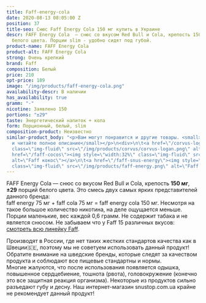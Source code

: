 ```yaml
---
title: Faff-energy-cola
date: 2020-08-13 08:05:00 Z
position: 37
title-seo: Снюс Faff Energy Cola 150 мг купить в Украине
descr: FAFF Energy Cola  — снюс со вкусом Red Bull и Cola, крепость 150 мг,  29 порций
  белого цвета. Порции slim - удобно сидят под губой.
product-name: FAFF Energy Cola
product-alt: FAFF Energy Cola
strong: Очень крепкий
brand: Faff
composition: Белый
price: 210
opt-price: 189
image: "/img/products/faff-energy-cola.png"
availability-descr: В наличии
has_availability: true
gramm: "-"
nicotine: Заявлено 150
portions: "±29"
taste: Энергетический напиток + кола
form: Порционный, белый, slim
composition-product: Неизвестно
similar-product_body: "<p>Вам могут понравится и другие товары. <small>Жмите на картинки
  и читайте полное описание</small></p>\n<div>\n\t<a href=\"/corvus-logan\"><img style=\"width:32%\"
  class=\"img-fluid\" src=\"/img/products/corvus/corvus-logan.png\" alt=\"Corvus Logan\"></a>\n\t<a
  href=\"/faff-cocos\"><img style=\"width:32%\" class=\"img-fluid\" src=\"/img/products/faff-cocos.png\"
  alt=\"Faff кокос\"></a>\n\t<a href=\"/faff-snus-energy\"><img style=\"width:32%\"
  class=\"img-fluid\" src=\"/img/products/faff-energy.png\" alt=\"Faff Enedry\"></a>\n</div>"
---
```


FAFF Energy Cola  — снюс со вкусом Red Bull и Cola, крепость **150 мг**, **±29** порций белого цвета.
Это смесь двух самых ярких представителей данного бренда:<br> faff energy 75 мг + faff cola 75 мг = faff energy cola 150 мг. Несмотря на такое большое количество никотина, на деле ощущается меньше. Порции маленькие, вес каждой 0,6 грамм. Не содержит табака и не является снюсом.
Не забываем что у Faff 15 различных вкусов: [смотреть всю линейку Faff](/faff).

Производят в России, где нет таких жестких стандартов качества как в Швеции🇸🇪, поэтому мы не советуем использовать данный продукт! Обратите внимание на шведские бренды, которые следят за качеством продукта и соблюдают все пищевые стандартны и нормы.<br>
Многие жалуются, что после использования появляется одышка, повышенное сердцебиение, тошнота (рвота), головокружение (конечно это все защитная реакция организма). Некоторые из продуктов сильно разъедают губу и десну. Наш интернет-магазин snustop.com.ua крайне не рекомендует данный продукт!